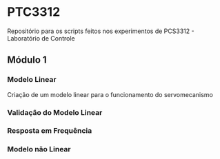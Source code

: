 # PTC3312

Repositório para os scripts feitos nos experimentos de PCS3312 - Laboratório de Controle

## Módulo  1

### Modelo Linear
Criação de um modelo linear para o funcionamento do servomecanismo

### Validação do Modelo Linear

### Resposta em Frequência

### Modelo não Linear

